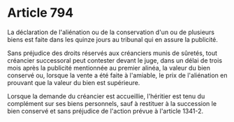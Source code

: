 # Article 794

La déclaration de l'aliénation ou de la conservation d'un ou de plusieurs biens est faite dans les quinze jours au tribunal qui en assure la publicité.

Sans préjudice des droits réservés aux créanciers munis de sûretés, tout créancier successoral peut contester devant le juge, dans un délai de trois mois après la publicité mentionnée au premier alinéa, la valeur du bien conservé ou, lorsque la vente a été faite à l'amiable, le prix de l'aliénation en prouvant que la valeur du bien est supérieure.

Lorsque la demande du créancier est accueillie, l'héritier est tenu du complément sur ses biens personnels, sauf à restituer à la succession le bien conservé et sans préjudice de l'action prévue à l'article 1341-2.
